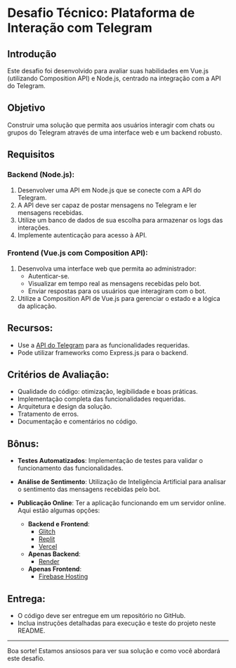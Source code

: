 # Desafio Técnico: Plataforma de Interação com Telegram

## Introdução

Este desafio foi desenvolvido para avaliar suas habilidades em Vue.js (utilizando Composition API) e Node.js, centrado na integração com a API do Telegram.

## Objetivo

Construir uma solução que permita aos usuários interagir com chats ou grupos do Telegram através de uma interface web e um backend robusto.

## Requisitos

### Backend (Node.js):

1. Desenvolver uma API em Node.js que se conecte com a API do Telegram.
2. A API deve ser capaz de postar mensagens no Telegram e ler mensagens recebidas.
3. Utilize um banco de dados de sua escolha para armazenar os logs das interações.
4. Implemente autenticação para acesso à API.

### Frontend (Vue.js com Composition API):

1. Desenvolva uma interface web que permita ao administrador:
    - Autenticar-se.
    - Visualizar em tempo real as mensagens recebidas pelo bot.
    - Enviar respostas para os usuários que interagiram com o bot.
2. Utilize a Composition API de Vue.js para gerenciar o estado e a lógica da aplicação.

## Recursos:

- Use a [API do Telegram](https://core.telegram.org/bots/api) para as funcionalidades requeridas.
- Pode utilizar frameworks como Express.js para o backend.

## Critérios de Avaliação:

- Qualidade do código: otimização, legibilidade e boas práticas.
- Implementação completa das funcionalidades requeridas.
- Arquitetura e design da solução.
- Tratamento de erros.
- Documentação e comentários no código.

## Bônus:

- **Testes Automatizados**: Implementação de testes para validar o funcionamento das funcionalidades.
  
- **Análise de Sentimento**: Utilização de Inteligência Artificial para analisar o sentimento das mensagens recebidas pelo bot.

- **Publicação Online**: Ter a aplicação funcionando em um servidor online. Aqui estão algumas opções:
    - **Backend e Frontend**:
      - [Glitch](https://glitch.com/)
      - [Replit](https://replit.com/)
      - [Vercel](https://vercel.com/)
    - **Apenas Backend**:
      - [Render](https://render.com/)
    - **Apenas Frontend**:
      - [Firebase Hosting](https://firebase.google.com/docs/hosting/quickstart?hl=pt-br)


## Entrega:

- O código deve ser entregue em um repositório no GitHub.
- Inclua instruções detalhadas para execução e teste do projeto neste README.

---

Boa sorte! Estamos ansiosos para ver sua solução e como você abordará este desafio.
